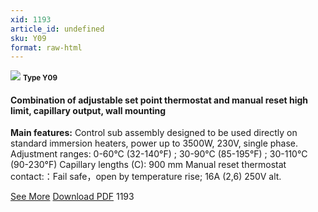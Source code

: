 ```yaml
---
xid: 1193
article_id: undefined
sku: Y09
format: raw-html
---
```

 <!--  <span class="tag-top">New</span> -->
 <img src="./1193/Y09.jpg" class="card-imgs mb-2">
 <small class="text-grey mb-2"><b>Type Y09</b> </small>
 <h4>Combination of adjustable set point thermostat and manual reset high limit, capillary output, wall mounting</h4>
 <p><b>Main features:</b> Control sub assembly designed to be used directly on standard immersion heaters, power up to 3500W, 230V, single phase.
 Adjustment ranges: 0-60&#xB0;C (32-140&#xB0;F) ; 30-90&#xB0;C (85-195&#xB0;F) ; 30-110&#xB0;C (90-230&#xB0;F)
 Capillary lengths (C): 900 mm
 Manual reset thermostat contact:&#xFF1A;Fail safe&#xFF0C;open by temperature rise; 16A (2,6) 250V alt.</p>
 <div class="btns">
 <a href="../en/y09.html" class="btn-red">See More</a>
 <a href="../en/pdf/Y09-EN-20150717.pdf" target="_blank" class="btn-red">Download PDF</a>
 <!-- <a href="javascript:void(0);" class="access-link"> Access full catalogue <i class="fa fa-external-link" aria-hidden="true"></i> </a> -->
 <span class="number-btn">1193</span>
 </div>
 